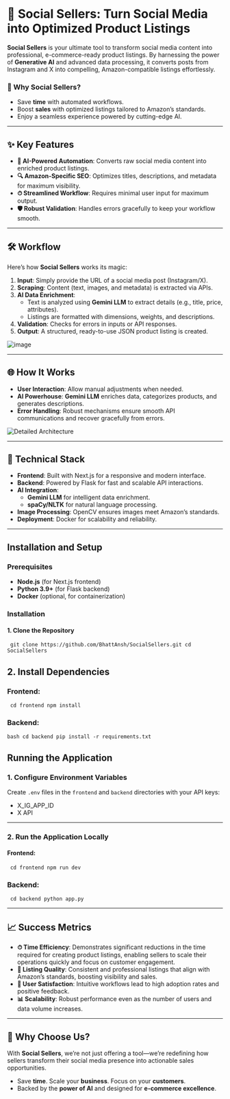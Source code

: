 # 🌟 Social Sellers: Turn Social Media into Optimized Product Listings  

**Social Sellers** is your ultimate tool to transform social media content into professional, e-commerce-ready product listings. By harnessing the power of **Generative AI** and advanced data processing, it converts posts from Instagram and X into compelling, Amazon-compatible listings effortlessly.  

### 🚀 Why Social Sellers?  
- Save **time** with automated workflows.  
- Boost **sales** with optimized listings tailored to Amazon’s standards.  
- Enjoy a seamless experience powered by cutting-edge AI.  

---

## ✨ Key Features  

- **🤖 AI-Powered Automation**: Converts raw social media content into enriched product listings.  
- **🔍 Amazon-Specific SEO**: Optimizes titles, descriptions, and metadata for maximum visibility.  
- **⏱ Streamlined Workflow**: Requires minimal user input for maximum output.  
- **🛡 Robust Validation**: Handles errors gracefully to keep your workflow smooth.  

---

## 🛠 Workflow  

Here’s how **Social Sellers** works its magic:  

1. **Input**: Simply provide the URL of a social media post (Instagram/X).  
2. **Scraping**: Content (text, images, and metadata) is extracted via APIs.  
3. **AI Data Enrichment**:  
   - Text is analyzed using **Gemini LLM** to extract details (e.g., title, price, attributes).  
   - Listings are formatted with dimensions, weights, and descriptions.  
4. **Validation**: Checks for errors in inputs or API responses.  
5. **Output**: A structured, ready-to-use JSON product listing is created.  

![image](https://github.com/user-attachments/assets/115fca99-153b-47a0-b0b8-cf36ff2e3caf)

---

## 🌐 How It Works  

- **User Interaction**: Allow manual adjustments when needed.  
- **AI Powerhouse**: **Gemini LLM** enriches data, categorizes products, and generates descriptions.  
- **Error Handling**: Robust mechanisms ensure smooth API communications and recover gracefully from errors.  

![Detailed Architecture](https://github.com/user-attachments/assets/309f23a2-9e23-43e7-9a8e-b0bb152bd9c6)  

---

## 🔧 Technical Stack  

- **Frontend**: Built with Next.js for a responsive and modern interface.  
- **Backend**: Powered by Flask for fast and scalable API interactions.  
- **AI Integration**:  
  - **Gemini LLM** for intelligent data enrichment.  
  - **spaCy/NLTK** for natural language processing.  
- **Image Processing**: OpenCV ensures images meet Amazon’s standards.  
- **Deployment**: Docker for scalability and reliability.  

---


## Installation and Setup

### Prerequisites

- **Node.js** (for Next.js frontend)
- **Python 3.9+** (for Flask backend)
- **Docker** (optional, for containerization)

### Installation

#### 1. Clone the Repository
``
git clone https://github.com/BhattAnsh/SocialSellers.git
cd SocialSellers``
## 2. Install Dependencies
  
### Frontend:
``
cd frontend
npm install``

### Backend:
``bash
cd backend
pip install -r requirements.txt``


## Running the Application

### 1. Configure Environment Variables
Create `.env` files in the `frontend` and `backend` directories with your API keys:
- X_IG_APP_ID
- X API

---

### 2. Run the Application Locally

#### Frontend:
``
cd frontend
npm run dev``

### Backend:
``
cd backend
python app.py``

---

## 📈 Success Metrics

- **⏱ Time Efficiency**: Demonstrates significant reductions in the time required for creating product listings, enabling sellers to scale their operations quickly and focus on customer engagement.  
- **🎯 Listing Quality**: Consistent and professional listings that align with Amazon’s standards, boosting visibility and sales.  
- **🤝 User Satisfaction**: Intuitive workflows lead to high adoption rates and positive feedback.  
- **📊 Scalability**: Robust performance even as the number of users and data volume increases.  

---

## 🌟 Why Choose Us?

With **Social Sellers**, we’re not just offering a tool—we’re redefining how sellers transform their social media presence into actionable sales opportunities.  

- Save **time**. Scale your **business**. Focus on your **customers**.  
- Backed by the **power of AI** and designed for **e-commerce excellence**.

